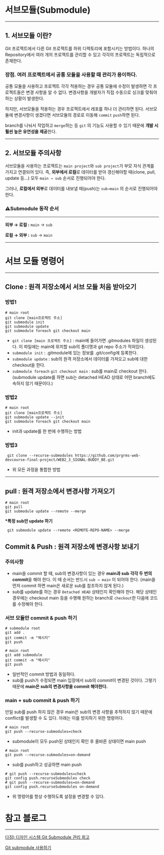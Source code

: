 <h1 id="서브모듈submodule">서브모듈(Submodule)</h1>
<hr />
<h2 id="1-서브모듈-이란">1. 서브모듈 이란?</h2>
<p>Git 프로젝트에서 다른 Git 프로젝트를 하위 디렉토리에 포함시키는 방법이다. 하나의 Repository에서 여러 개의 프로젝트를 관리할 수 있고 각각의 프로젝트는 독립적으로 존재한다.</p>
<h3 id="장점-여러-프로젝트에서-공통-모듈을-사용할-때-관리가-용이하다">장점. 여러 프로젝트에서 공통 모듈을 사용할 때 관리가 용이하다.</h3>
<p>공통 모듈을 사용하고 프로젝트 각각 적용하는 경우 공통 모듈에 수정이 발생하면 각 프로젝트들은 변경 사항을 알 수 없다. 변경사항을 개발자가 직접 수동으로 싱크를 맞춰야하는 상황이 발생한다.</p>
<p>하지만, 서브모듈을 적용하는 경우 프로젝트에서 레포를 하나 더 관리하면 된다. 서브모듈에 변경사항이 생겼다면 서브모듈의 경로로 이동해 <code>commit</code> <code>push</code>하면 된다.</p>
<p>branch를 나눠서 작업하고 <code>merge</code>하는 등 <code>git</code> 의 기능도 사용할 수 있기 때문에 <strong>개발 시 훨씬 높은 유연성을 제공</strong>한다.</p>
<hr />
<h2 id="2-서브모듈-주의사항">2. 서브모듈 주의사항</h2>
<p>서브모듈을 사용하는 프로젝트는 <code>main project</code>와 <code>sub project</code>가 부모 자식 관계를 가지고 연결되어 있다. 즉, <strong>외부에서 로컬</strong>로 데이터를 받아 갱신해야할 때(clone, pull, update 등…) 모두 <code>main → sub</code> 순서로 진행되어야 한다. </p>
<p>그러나, <strong>로컬에서 외부</strong>로 데이터를 내보낼 때(push)는 <code>sub→main</code> 의 순서로 진행되어야 한다.</p>
<aside>

<h3 id="⚠️submodule-동작-순서">⚠️<strong>Submodule 동작 순서</strong></h3>
<hr />
<p><strong>외부 → 로컬 :</strong> <code>main</code> → <code>sub</code></p>
<p><strong>로컬 → 외부 :</strong> <code>sub</code> → <code>main</code></p>
</aside>

<hr />
<h1 id="서브-모듈-명령어">서브 모듈 명령어</h1>
<hr />
<h2 id="clone--원격-저장소에서-서브-모듈-처음-받아오기">Clone : 원격 저장소에서 서브 모듈 처음 받아오기</h2>
<h3 id="방법1"><strong>방법1</strong></h3>
<pre><code class="language-bash"># main root
git clone [main프로젝트 주소]
git submodule init
git submodule update
git submodule foreach git checkout main</code></pre>
<ul>
<li><code>git clone [main 프로젝트 주소]</code> : main에 들어가면 .gitmodules 파일이 생성된다. 이 파일에는 main에 위치할 sub의 폴더명과 git repo 주소가 적혀있다.</li>
<li><code>submodule init</code> : .gitmodule에 있는 정보를 .git/config에 등록한다.</li>
<li><code>submodule update</code> : sub의 원격 저장소에서 데이터를 가져오고 sub에 대한 checkout을 한다.</li>
<li><code>submodule foreach</code> <code>git checkout main</code> : sub를 main로 checkout 한다.
(submodule update를 하면 sub는 detached HEAD 상태로 어떤 branch에도 속하지 않기 때문이다.)</li>
</ul>
<h3 id="방법2"><strong>방법2</strong></h3>
<pre><code class="language-bash"># main root
git clone [main프로젝트 주소]
git submodule update --init
git submodule foreach git checkout main</code></pre>
<ul>
<li>init과 update를 한 번에 수행하는 방법</li>
</ul>
<h3 id="방법3"><strong>방법3</strong></h3>
<pre><code class="language-bash"> git clone --recurse-submodules https://github.com/prgrms-web-devcourse-final-project/WEB2_3_SIGNAL-BUDDY_BE.git</code></pre>
<ul>
<li>위 모든 과정을 통합한 방법</li>
</ul>
<hr />
<h2 id="pull--원격-저장소에서-변경사항-가져오기">pull : 원격 저장소에서 변경사항 가져오기</h2>
<pre><code class="language-bash"># main root
git pull
git submodule update --remote --merge</code></pre>
<p><strong>*특정 sub만 update 하기</strong></p>
<pre><code class="language-bash"> git submodule update --remote &lt;REMOTE-REPO-NAME&gt; --merge</code></pre>
<h2 id="commit--push--원격-저장소에-변경사항-보내기">Commit &amp; Push : 원격 저장소에 변경사항 보내기</h2>
<h3 id="주의사항">주의사항</h3>
<ul>
<li>main을 commit 할 때, sub의 변경사항이 있는 경우 <strong>main과 sub 각각 두 번의 commit</strong>을 해야 한다. 이 때 순서는 반드시 <code>sub → main</code> 이 되어야 한다. 
(main을 먼저 commit 하면 main은 새로운 sub를 참조하지 않게 된다.)</li>
<li>sub를 update를 하는 경우 <code>Detached HEAD</code> 상태인지 확인해야 한다. 해당 상태인 경우에는 checkout main 등을 수행해 원하는 branch로 <code>checkout</code>한 다음에 코드를 수정해야 한다.</li>
</ul>
<h3 id="서브-모듈만-commit--push-하기">서브 모듈만 commit &amp; push 하기</h3>
<pre><code class="language-bash"># submodule root
git add .
git commit -m &quot;메시지&quot;
git push</code></pre>
<pre><code class="language-bash"># main root
git add submodule
git commit -m &quot;메시지&quot;
git push</code></pre>
<ul>
<li>일반적인 commit 방법과 동일하다.</li>
<li>sub를 push가 수정되면 main 입장에서 sub의 commit이 변경된 것이다. 그렇기 때문에 <strong>main은 sub의 변경사항을 commit 해야한다.</strong></li>
</ul>
<h3 id="main--sub-commit--push-하기">main + sub commit &amp; push 하기</h3>
<p>만일 sub를 push 하지 않은 경우 main은 sub의 변경 사항을 추적하지 않기 때문에 conflict를 발생할 수 도 있다. 아래는 이를 방지하기 위한 명령어다.</p>
<pre><code class="language-bash"># main root
git push --recurse-submodules=check</code></pre>
<ul>
<li>submodule이 모두 push된 상태인지 확인 후 올바른 상태이면 main push</li>
</ul>
<pre><code class="language-bash"># main root
git push --recurse-submodules=on-demand</code></pre>
<ul>
<li>sub를 push하고 성공하면 main push</li>
</ul>
<pre><code class="language-bash"># git push --recurse-submodules=check
git config push.recurseSubmodules check
# git push --recurse-submodules=on-demand
git config push.recurseSubmodules on-demand</code></pre>
<ul>
<li>위 명령어를 항상 수행하도록 설정을 변경할 수 있다.</li>
</ul>
<h1 id="참고-블로그">참고 블로그</h1>
<hr />
<p><a href="https://velog.io/@2ast/%EB%8B%A4%EC%A7%90-%EB%94%94%EC%9E%90%EC%9D%B8-%EC%8B%9C%EC%8A%A4%ED%85%9C-Github-%EC%84%9C%EB%B8%8C%EB%AA%A8%EB%93%88-%EA%B4%80%EB%A6%AC-%ED%9A%8C%EA%B3%A0">다짐) 디자인 시스템 Git Submodule 관리 회고</a></p>
<p><a href="https://pinedance.github.io/blog/2019/05/28/Git-Submodule">Git submodule 사용하기</a></p>
